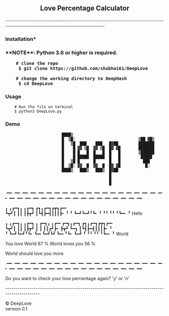 <h2 align="center"> Love Percentage Calculator </h2>
<p>-------------------------------------------------------------------------------------------------------------------------------</p>

<h3> Installation* <h3>
**NOTE**: Python 3.6 or higher is required. 

        # clone the repo
         $ git clone https://github.com/shubha161/DeepLove
         
        # change the working directory to DeepHash
         $ cd DeepLove
<h3> Usage </h3>
        
        # Run the file on terminal
        $ python3 DeepLove.py
        
<h3> Demo </h3>

             
                                                                              
                             ████▒                                    
                             █  ▒█░                            ▒██ ▓█▒
                             █   ▒█  ███    ███   █▓██         ███████
                             █    █ ▓▓ ▒█  ▓▓ ▒█  █▓ ▓█        ███████
                             █    █ █   █  █   █  █   █        ▒██████
                             █    █ █████  █████  █   █         █████ 
                             █   ▒█ █      █      █   █          ███  
                             █  ▒█░ ▓▓  █  ▓▓  █  █▓ ▓█           █░  
                             ████▒   ███▒   ███▒  █▓██                
                                                  █                   
                                                  █                   
                                                  █                   
                                

    

╺━╸╺━╸╺━╸╺━╸╺━╸╺━╸╺━╸╺━╸╺━╸╺━╸╺━╸╺━╸╺━╸╺━╸╺━╸╺━╸╺━╸╺━╸╺━╸╺━╸╺━╸╺━╸╺━╸╺━╸╺━╸╺━╸╺━╸╺━╸╺━╸╺━╸╺━╸╺━╸╺━╸╺━╸╺━╸╺━╸╺━╸
    
        
╻ ╻┏━┓╻ ╻┏━┓   ┏┓╻┏━┓┏┳┓┏━╸    
┗┳┛┃ ┃┃ ┃┣┳┛   ┃┗┫┣━┫┃┃┃┣╸    ╹
 ╹ ┗━┛┗━┛╹┗╸   ╹ ╹╹ ╹╹ ╹┗━╸   ╹   Hello

         
╻ ╻┏━┓╻ ╻┏━┓   ╻  ┏━┓╻ ╻┏━╸┏━┓╻┏━┓   ┏┓╻┏━┓┏┳┓┏━╸       
┗┳┛┃ ┃┃ ┃┣┳┛   ┃  ┃ ┃┃┏┛┣╸ ┣┳┛ ┗━┓   ┃┗┫┣━┫┃┃┃┣╸    ╹   
 ╹ ┗━┛┗━┛╹┗╸   ┗━╸┗━┛┗┛ ┗━╸╹┗╸ ┗━┛   ╹ ╹╹ ╹╹ ╹┗━╸   ╹   World
 
You love World 67 %
World loves you 56 %
 
World  should love you more 

╺━╸╺━╸╺━╸╺━╸╺━╸╺━╸╺━╸╺━╸╺━╸╺━╸╺━╸╺━╸╺━╸╺━╸╺━╸╺━╸╺━╸╺━╸╺━╸╺━╸╺━╸╺━╸╺━╸╺━╸╺━╸╺━╸╺━╸╺━╸╺━╸╺━╸╺━╸╺━╸╺━╸╺━╸╺━╸╺━╸╺━╸
    
Do you want to check your love percentage again? 'y' or 'n' 



<p>-----------------------------------------------------------------------------------------------</p>
© DeepLove <br>
version 0.1
